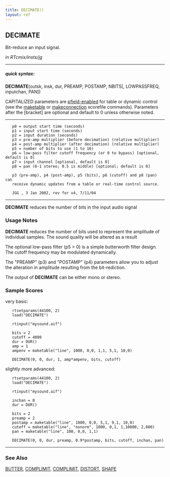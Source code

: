 ```yaml
---
title: DECIMATE()
layout: ref
---
```


## DECIMATE

Bit-reduce an input signal.

*in RTcmix/insts/jg*  
  

-----

##### quick syntax:

**DECIMATE**(outsk, insk, dur, PREAMP, POSTAMP, NBITS\[, LOWPASSFREQ,
inputchan, PAN\])

CAPITALIZED parameters are [pfield-enabled](pfield-enabled.html) for
table or dynamic control (see the
[maketable](../scorefile/maketable-2.html) or
[makeconnection](../scorefile/makeconnection-2.html) scorefile
commands). Parameters after the \[bracket\] are optional and default to
0 unless otherwise noted.

-----

  

``` 
   p0 = output start time (seconds)
   p1 = input start time (seconds)
   p2 = input duration (seconds)
   p3 = pre-amp multiplier (before decimation) (relative multiplier)
   p4 = post-amp multiplier (after decimation) (relative multiplier)
   p5 = number of bits to use (1 to 16)
   p6 = low-pass filter cutoff frequency (or 0 to bypass) [optional, default is 0]
   p7 = input channel [optional, default is 0]
   p8 = pan (0-1 stereo; 0.5 is middle) [optional; default is 0]

   p3 (pre-amp), p4 (post-amp), p5 (bits), p6 (cutoff) and p8 (pan) can
   receive dynamic updates from a table or real-time control source.

   JGG , 3 Jan 2002, rev for v4, 7/11/04
```

  

-----

  
**DECIMATE** reduces the number of bits in the input audio signal

### Usage Notes

**DECIMATE** reduces the number of bits used to represent the amplitude
of individual samples. The sound quality will be altered as a result

The optional low-pass filter (p5 \> 0) is a simple butterworth filter
design. The cutoff frequency may be modulated dynamically.

The "PREAMP" (p3) and "POSTAMP" (p4) parameters allow you to adjust the
alteration in amplitude resulting from the bit-rediction.

The output of **DECIMATE** can be either mono or stereo.

### Sample Scores

very basic:

``` 
   rtsetparams(44100, 2)
   load("DECIMATE")

   rtinput("mysound.aif")

   bits = 2
   cutoff = 4000
   dur = DUR()
   amp = 1
   ampenv = maketable("line", 1000, 0,0, 1,1, 5,1, 10,0)

   DECIMATE(0, 0, dur, 1, amp*ampenv, bits, cutoff)
```

  
  
slightly more advanced:

``` 
   rtsetparams(44100, 2)
   load("DECIMATE")
   
   rtinput("mysound.aif")
   
   inchan = 0
   dur = DUR()
   
   bits = 2
   preamp = 2
   postamp = maketable("line", 1000, 0,0, 5,1, 9,1, 10,0)
   cutoff = maketable("line", "nonorm", 1000, 0,1, 1,10000, 2,800)
   pan = maketable("line", 100, 0,0, 1,1)
   
   DECIMATE(0, 0, dur, preamp, 0.9*postamp, bits, cutoff, inchan, pan)
```

  

-----

### See Also

[BUTTER](BUTTER.html), [COMPLIMIT](COMPLIMIT.html),
[COMPLIMIT](COMPLIMIT.html), [DISTORT](DISTORT.html),
[SHAPE](SHAPE.html)
